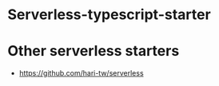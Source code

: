 # Serverless-typescript-starter

# Other serverless starters

* https://github.com/hari-tw/serverless
